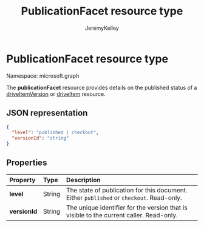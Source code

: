 ﻿---
title: "PublicationFacet resource type"
description: "The **publicationFacet** resource provides details on the published status of a driveItemVersion or driveItem resource."
localization_priority: Normal
author: "JeremyKelley"
ms.prod: ""
doc_type: resourcePageType
---

# PublicationFacet resource type

Namespace: microsoft.graph

The **publicationFacet** resource provides details on the published status of a [driveItemVersion](driveitemversion.md) or [driveItem](driveitem.md) resource.

## JSON representation

<!-- {
  "blockType": "resource",
  "optionalProperties": [  ],
  "@odata.type": "microsoft.graph.publicationFacet"
}-->

```json
{
  "level": "published | checkout",
  "versionId": "string"
}
```

## Properties

| Property      | Type   | Description                                                                              |
| :------------ | :----- | :--------------------------------------------------------------------------------------- |
| **level**     | String | The state of publication for this document. Either `published` or `checkout`. Read-only. |
| **versionId** | String | The unique identifier for the version that is visible to the current caller. Read-only.  |

<!-- {
  "type": "#page.annotation",
  "description": "The photo facet provides details about the camera and settings on the camera for photos.",
  "keywords": "camera make,camera model, exposure, f-stop, iso",
  "section": "documentation",
  "suppressions": [
    " Warning: /api-reference/v1.0/resources/publicationfacet.md:
      Found potential enums in resource example that weren't defined in a table:(published,checkout) are in resource, but () are in table"
  ],
  "tocPath": "Facets/Photo"
} -->
